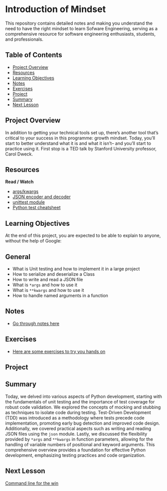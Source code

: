 # Introduction of Mindset

This repository contains detailed notes and making you understand the need to have the right mindset to learn Sofware Engineering, serving as a comprehensive resource for software engineering enthusiasts, students, and professionals.

## Table of Contents
+ [Project Overview](#project-overview)
+ [Resources](#resources)
+ [Learning Objectives](#learning-objectives)
+ [Notes](#Notes)
+ [Exercises](#exercises)
+ [Project](#project)
+ [Summary](#summary)
+ [Next Lesson](#next-lesson)

## Project Overview
In addition to getting your technical tools set up, there’s another tool that’s critical to your success in this programme: growth mindset. Today, you’ll start to better understand what it is and what it isn’t– and you’ll start to practice using it. First stop is a TED talk by Stanford University professor, Carol Dweck.

## Resources
**Read / Watch**
- [args/kwargs](https://yasoob.me/2013/08/04/args-and-kwargs-in-python-explained/)
- [JSON encoder and decoder](https://docs.python.org/3/library/json.html)
- [unittest module](https://docs.python.org/3.4/library/unittest.html#module-unittest)
- [Python test cheatsheet](https://www.pythonsheets.com/notes/python-tests.html)

## Learning Objectives
At the end of this project, you are expected to be able to explain to anyone, without the help of Google:

## General
- What is Unit testing and how to implement it in a large project
- How to serialize and deserialize a Class
- How to write and read a JSON file
- What is `*args` and how to use it
- What is `**kwargs` and how to use it
- How to handle named arguments in a function

## Notes
+ [Go through notes here](./notes.md)

## Exercises
+ [Here are some exercises to try you hands on](./exercises.md)

## Project

## Summary
Today, we delved into various aspects of Python development, starting with the fundamentals of unit testing and the importance of test coverage for robust code validation. We explored the concepts of mocking and stubbing as techniques to isolate code during testing. Test-Driven Development (TDD) was introduced as a methodology where tests precede code implementation, promoting early bug detection and improved code design. Additionally, we covered practical aspects such as writing and reading JSON files using the `json` module. Lastly, we discussed the flexibility provided by `*args` and `**kwargs` in function parameters, allowing for the handling of variable numbers of positional and keyword arguments. This comprehensive overview provides a foundation for effective Python development, emphasizing testing practices and code organization.

## Next Lesson
[Command line for the win]() 
